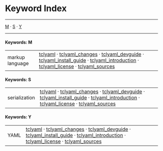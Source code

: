 
[//000000001]: # (Index generated by tcllib/doctools/idx with format 'markdown')

# Keyword Index

----

[M](#cM) &#183; [S](#cS) &#183; [Y](#cY)

----

#### <a name='cM'></a>Keywords: M

|||
|---|---|
|<a name='markup\_language'></a>markup language|[tclyaml](doc/files/tclyaml\.md) &#183; [tclyaml\_changes](doc/files/tclyaml\_changes\.md) &#183; [tclyaml\_devguide](doc/files/tclyaml\_devguide\.md) &#183; [tclyaml\_install\_guide](doc/files/tclyaml\_installer\.md) &#183; [tclyaml\_introduction](doc/files/tclyaml\_intro\.md) &#183; [tclyaml\_license](doc/files/tclyaml\_license\.md) &#183; [tclyaml\_sources](doc/files/tclyaml\_sources\.md)|


#### <a name='cS'></a>Keywords: S

|||
|---|---|
|<a name='serialization'></a>serialization|[tclyaml](doc/files/tclyaml\.md) &#183; [tclyaml\_changes](doc/files/tclyaml\_changes\.md) &#183; [tclyaml\_devguide](doc/files/tclyaml\_devguide\.md) &#183; [tclyaml\_install\_guide](doc/files/tclyaml\_installer\.md) &#183; [tclyaml\_introduction](doc/files/tclyaml\_intro\.md) &#183; [tclyaml\_license](doc/files/tclyaml\_license\.md) &#183; [tclyaml\_sources](doc/files/tclyaml\_sources\.md)|


#### <a name='cY'></a>Keywords: Y

|||
|---|---|
|<a name='yaml'></a>YAML|[tclyaml](doc/files/tclyaml\.md) &#183; [tclyaml\_changes](doc/files/tclyaml\_changes\.md) &#183; [tclyaml\_devguide](doc/files/tclyaml\_devguide\.md) &#183; [tclyaml\_install\_guide](doc/files/tclyaml\_installer\.md) &#183; [tclyaml\_introduction](doc/files/tclyaml\_intro\.md) &#183; [tclyaml\_license](doc/files/tclyaml\_license\.md) &#183; [tclyaml\_sources](doc/files/tclyaml\_sources\.md)|
